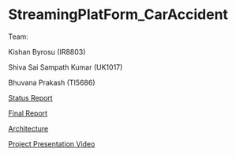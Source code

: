 # StreamingPlatForm_CarAccident

Team: 

Kishan Byrosu (IR8803)

Shiva Sai Sampath Kumar (UK1017)

Bhuvana Prakash (TI5686)


[Status Report](https://github.com/Kishan19961998/StreamingPlatForm_CarAccident/blob/main/Status%20Report.docx)

[Final Report](https://github.com/Kishan19961998/StreamingPlatForm_CarAccident/blob/main/Final%20Report-1.docx)

[Architecture](https://github.com/Kishan19961998/StreamingPlatForm_CarAccident/blob/main/Architecture.jpeg)

[Project Presentation Video  ](https://youtu.be/EQqw2g_YYy0)
